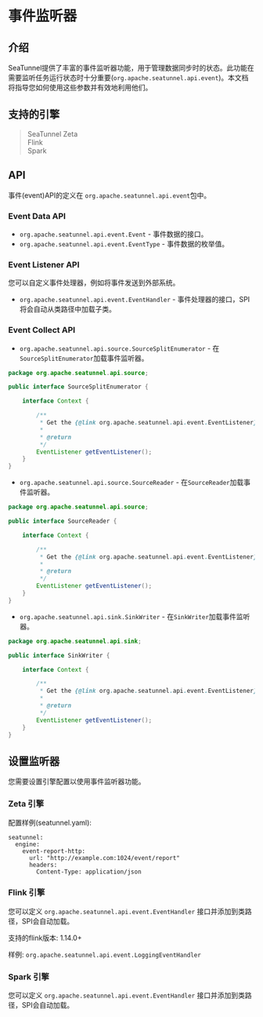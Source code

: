 # 事件监听器

## 介绍

SeaTunnel提供了丰富的事件监听器功能，用于管理数据同步时的状态。此功能在需要监听任务运行状态时十分重要(`org.apache.seatunnel.api.event`)。本文档将指导您如何使用这些参数并有效地利用他们。

## 支持的引擎

> SeaTunnel Zeta<br/>
> Flink<br/>
> Spark<br/>

## API

事件(event)API的定义在 `org.apache.seatunnel.api.event`包中。

### Event Data API

- `org.apache.seatunnel.api.event.Event` - 事件数据的接口。
- `org.apache.seatunnel.api.event.EventType` - 事件数据的枚举值。

### Event Listener API

您可以自定义事件处理器，例如将事件发送到外部系统。

- `org.apache.seatunnel.api.event.EventHandler` - 事件处理器的接口，SPI将会自动从类路径中加载子类。

### Event Collect API

- `org.apache.seatunnel.api.source.SourceSplitEnumerator` - 在`SourceSplitEnumerator`加载事件监听器。

```java
package org.apache.seatunnel.api.source;

public interface SourceSplitEnumerator {

    interface Context {

        /**
         * Get the {@link org.apache.seatunnel.api.event.EventListener} of this enumerator.
         *
         * @return
         */
        EventListener getEventListener();
    }
}
```

- `org.apache.seatunnel.api.source.SourceReader` - 在`SourceReader`加载事件监听器。

```java
package org.apache.seatunnel.api.source;

public interface SourceReader {

    interface Context {

        /**
         * Get the {@link org.apache.seatunnel.api.event.EventListener} of this reader.
         *
         * @return
         */
        EventListener getEventListener();
    }
}
```

- `org.apache.seatunnel.api.sink.SinkWriter` - 在`SinkWriter`加载事件监听器。

```java
package org.apache.seatunnel.api.sink;

public interface SinkWriter {

    interface Context {

        /**
         * Get the {@link org.apache.seatunnel.api.event.EventListener} of this writer.
         *
         * @return
         */
        EventListener getEventListener();
    }
}
```

## 设置监听器

您需要设置引擎配置以使用事件监听器功能。

### Zeta 引擎

配置样例(seatunnel.yaml):

```
seatunnel:
  engine:
    event-report-http:
      url: "http://example.com:1024/event/report"
      headers:
        Content-Type: application/json
```

### Flink 引擎

您可以定义 `org.apache.seatunnel.api.event.EventHandler` 接口并添加到类路径，SPI会自动加载。

支持的flink版本: 1.14.0+

样例: `org.apache.seatunnel.api.event.LoggingEventHandler`

### Spark 引擎

您可以定义 `org.apache.seatunnel.api.event.EventHandler` 接口并添加到类路径，SPI会自动加载。
